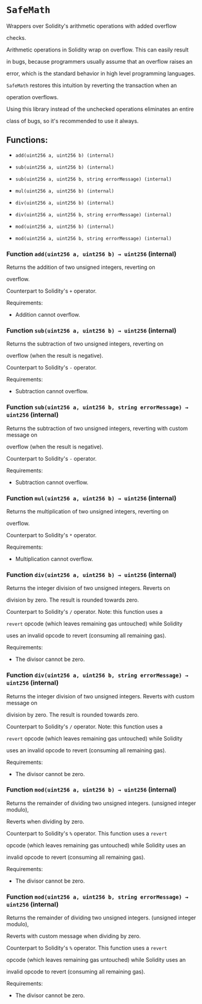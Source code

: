 # `SafeMath`

Wrappers over Solidity's arithmetic operations with added overflow

checks.

Arithmetic operations in Solidity wrap on overflow. This can easily result

in bugs, because programmers usually assume that an overflow raises an

error, which is the standard behavior in high level programming languages.

`SafeMath` restores this intuition by reverting the transaction when an

operation overflows.

Using this library instead of the unchecked operations eliminates an entire

class of bugs, so it's recommended to use it always.

## Functions:

- `add(uint256 a, uint256 b) (internal)`

- `sub(uint256 a, uint256 b) (internal)`

- `sub(uint256 a, uint256 b, string errorMessage) (internal)`

- `mul(uint256 a, uint256 b) (internal)`

- `div(uint256 a, uint256 b) (internal)`

- `div(uint256 a, uint256 b, string errorMessage) (internal)`

- `mod(uint256 a, uint256 b) (internal)`

- `mod(uint256 a, uint256 b, string errorMessage) (internal)`

### Function `add(uint256 a, uint256 b) → uint256` (internal)

Returns the addition of two unsigned integers, reverting on

overflow.

Counterpart to Solidity's `+` operator.

Requirements:

- Addition cannot overflow.

### Function `sub(uint256 a, uint256 b) → uint256` (internal)

Returns the subtraction of two unsigned integers, reverting on

overflow (when the result is negative).

Counterpart to Solidity's `-` operator.

Requirements:

- Subtraction cannot overflow.

### Function `sub(uint256 a, uint256 b, string errorMessage) → uint256` (internal)

Returns the subtraction of two unsigned integers, reverting with custom message on

overflow (when the result is negative).

Counterpart to Solidity's `-` operator.

Requirements:

- Subtraction cannot overflow.

### Function `mul(uint256 a, uint256 b) → uint256` (internal)

Returns the multiplication of two unsigned integers, reverting on

overflow.

Counterpart to Solidity's `*` operator.

Requirements:

- Multiplication cannot overflow.

### Function `div(uint256 a, uint256 b) → uint256` (internal)

Returns the integer division of two unsigned integers. Reverts on

division by zero. The result is rounded towards zero.

Counterpart to Solidity's `/` operator. Note: this function uses a

`revert` opcode (which leaves remaining gas untouched) while Solidity

uses an invalid opcode to revert (consuming all remaining gas).

Requirements:

- The divisor cannot be zero.

### Function `div(uint256 a, uint256 b, string errorMessage) → uint256` (internal)

Returns the integer division of two unsigned integers. Reverts with custom message on

division by zero. The result is rounded towards zero.

Counterpart to Solidity's `/` operator. Note: this function uses a

`revert` opcode (which leaves remaining gas untouched) while Solidity

uses an invalid opcode to revert (consuming all remaining gas).

Requirements:

- The divisor cannot be zero.

### Function `mod(uint256 a, uint256 b) → uint256` (internal)

Returns the remainder of dividing two unsigned integers. (unsigned integer modulo),

Reverts when dividing by zero.

Counterpart to Solidity's `%` operator. This function uses a `revert`

opcode (which leaves remaining gas untouched) while Solidity uses an

invalid opcode to revert (consuming all remaining gas).

Requirements:

- The divisor cannot be zero.

### Function `mod(uint256 a, uint256 b, string errorMessage) → uint256` (internal)

Returns the remainder of dividing two unsigned integers. (unsigned integer modulo),

Reverts with custom message when dividing by zero.

Counterpart to Solidity's `%` operator. This function uses a `revert`

opcode (which leaves remaining gas untouched) while Solidity uses an

invalid opcode to revert (consuming all remaining gas).

Requirements:

- The divisor cannot be zero.
